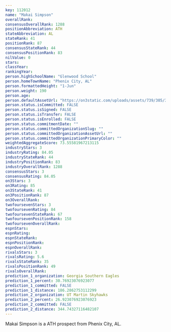 ```yaml
---
key: 112012
name: "Makai Simpson"
overallRank: 
consensusOverallRank: 1288
positionAbbreviation: ATH
stateAbbreviation: AL
stateRank: 41
positionRank: 87
consensusStateRank: 44
consensusPositionRank: 83
nilValue: 0
stars: 
classYear: 
rankingYear: 
person.highSchoolName: "Glenwood School"
person.homeTownName: "Phenix City, AL"
person.formattedHeight: "1-Jun"
person.weight: 190
person.age: 
person.defaultAssetUrl: "https://on3static.com/uploads/assets/739/305/305739.png"
person.status.isCommitted: FALSE
person.status.isSigned: FALSE
person.status.isTransfer: FALSE
person.status.isEnrolled: FALSE
person.status.commitmentDate: ""
person.status.committedOrganizationSlug: ""
person.status.committedOrganizationAssetUrl: ""
person.status.committedOrganizationPrimaryColor: ""
weightedAggregateScore: 73.55581967213115
industryStars: 3
industryRating: 84.05
industryStateRank: 44
industryPositionRank: 83
industryOverallRank: 1288
consensusStars: 3
consensusRating: 84.05
on3Stars: 3
on3Rating: 85
on3StateRank: 41
on3PositionRank: 87
on3OverallRank: 
twofoursevenStars: 3
twofoursevenRating: 84
twofoursevenStateRank: 67
twofoursevenPositionRank: 158
twofoursevenOverallRank: 
espnStars: 
espnRating: 
espnStateRank: 
espnPositionRank: 
espnOverallRank: 
rivalsStars: 3
rivalsRating: 5.6
rivalsStateRank: 35
rivalsPositionRank: 49
rivalsOverallRank: 
prediction_1_organization: Georgia Southern Eagles
prediction_1_percent: 30.76923076923077
prediction_1_committed: FALSE
prediction_1_distance: 186.2862753112299
prediction_2_organization: UT Martin Skyhawks
prediction_2_percent: 26.923076923076923
prediction_2_committed: FALSE
prediction_2_distance: 344.74327116482107
---
```

Makai Simpson is a ATH prospect from Phenix City, AL.